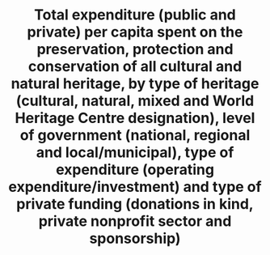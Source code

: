 ---
comments_and_limitations: Researching possible data source (Kali Kong, July 2018)
data_non_statistical: true
goal_meta_link: http://unstats.un.org/sdgs/files/metadata-compilation/Metadata-Goal-11.pdf
goal_meta_link_page: 6
graph: null
graph_status_notes: Assigned
graph_title: Total expenditure (public and private) per capita spent on the preservation,
  protection and conservation of all cultural and natural heritage, by type of heritage
  (cultural, natural, mixed and World Heritage Centre designation), level of government
  (national, regional and local/municipal), type of expenditure (operating expenditure/investment)
  and type of private funding (donations in kind, private nonprofit sector and sponsorship)
graph_type: null
graph_type_description: null
has_metadata: true
indicator: 11.4.1
indicator_definition: The percentage of the national (or municipal) budget provided
  for maintaining and preserving cultural and natural heritage. This indicator represents
  the share of national (or municipal) budget which is dedicated to the safeguarding,
  protection of national cultural natural heritage including World Heritage sites.  for
  equation, see report.
indicator_name: Total expenditure (public and private) per capita spent on the preservation,
  protection and conservation of all cultural and natural heritage, by type of heritage
  (cultural, natural, mixed and World Heritage Centre designation), level of government
  (national, regional and local/municipal), type of expenditure (operating expenditure/investment)
  and type of private funding (donations in kind, private nonprofit sector and sponsorship)
indicator_sort_order: 11-04-01
indicator_variable: null
layout: indicator
permalink: /11-4-1/
published: true
rationale_interpretation: Protecting and safeguarding the world's cultural and natural
  heritage require public investment at different level of governmental including
  at city level. This indicator would allow insight whether countries are maintaining,
  expanding or decreasing their efforts for safeguarding their cultural natural heritage.
reporting_status: notstarted
sdg_goal: 11
source_active_1: true
source_notes_1: null
source_title_1: null
target: Strengthen efforts to protect and safeguard the world's cultural and natural
  heritage.
target_id: '11.4'
title: Total expenditure (public and private) per capita spent on the preservation,
  protection and conservation of all cultural and natural heritage, by type of heritage
  (cultural, natural, mixed and World Heritage Centre designation), level of government
  (national, regional and local/municipal), type of expenditure (operating expenditure/investment)
  and type of private funding (donations in kind, private nonprofit sector and sponsorship)
un_custodial_agency: 'UNESCO-UIS (Partnering Agencies:  IUCN)'
un_designated_tier: '3'
variable_description: null
variable_notes: null
---